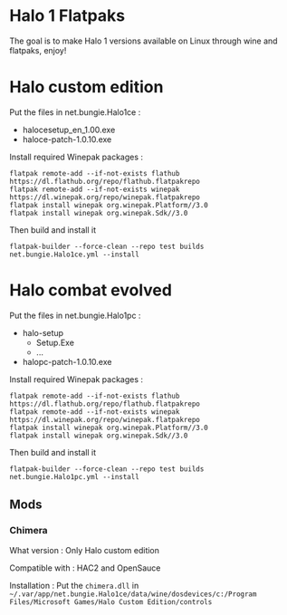 # Halo 1 Flatpaks

The goal is to make Halo 1 versions available on Linux through wine and flatpaks, enjoy!

# Halo custom edition

Put the files in net.bungie.Halo1ce :
- halocesetup_en_1.00.exe
- haloce-patch-1.0.10.exe

Install required Winepak packages :
```
flatpak remote-add --if-not-exists flathub https://dl.flathub.org/repo/flathub.flatpakrepo
flatpak remote-add --if-not-exists winepak https://dl.winepak.org/repo/winepak.flatpakrepo
flatpak install winepak org.winepak.Platform//3.0
flatpak install winepak org.winepak.Sdk//3.0
```
Then build and install it
```
flatpak-builder --force-clean --repo test builds net.bungie.Halo1ce.yml --install
```

# Halo combat evolved

Put the files in net.bungie.Halo1pc :

- halo-setup
  - Setup.Exe
  - ...
- halopc-patch-1.0.10.exe

Install required Winepak packages :
```
flatpak remote-add --if-not-exists flathub https://dl.flathub.org/repo/flathub.flatpakrepo
flatpak remote-add --if-not-exists winepak https://dl.winepak.org/repo/winepak.flatpakrepo
flatpak install winepak org.winepak.Platform//3.0
flatpak install winepak org.winepak.Sdk//3.0
```
Then build and install it
```
flatpak-builder --force-clean --repo test builds net.bungie.Halo1pc.yml --install
```

## Mods

### Chimera
What version : Only Halo custom edition

Compatible with : HAC2 and OpenSauce

Installation :
Put the `chimera.dll` in `~/.var/app/net.bungie.Halo1ce/data/wine/dosdevices/c:/Program Files/Microsoft Games/Halo Custom Edition/controls`
